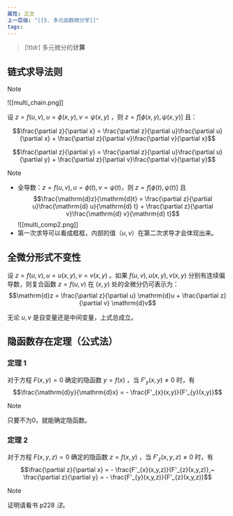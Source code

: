 ```yaml
---
属性: 正文
上一层级: "[[5. 多元函数微分学]]"
tags:
---
```


> [!tldr] 
> 多元微分的**计算**

## 链式求导法则

> [!note] 
> ![[multi_chain.png]]

设 $z=f(u,v), u=\phi(x,y), v=\psi(x,y)$ ，则 $z=f[\phi(x,y), \psi(x,y)]$ 且：

$$\frac{\partial z}{\partial x} = \frac{\partial z}{\partial u}\frac{\partial u}{\partial x} + \frac{\partial z}{\partial v}\frac{\partial v}{\partial x}$$

$$\frac{\partial z}{\partial y} = \frac{\partial z}{\partial u}\frac{\partial u}{\partial y} + \frac{\partial z}{\partial v}\frac{\partial v}{\partial y}$$

> [!note] 
> - 全导数：$z=f(u,v), u=\phi(t), v=\psi(t)$，则 $z=f[\phi(t), \psi(t)]$ 且 $$\frac{\mathrm{d}z}{\mathrm{d}t} = \frac{\partial z}{\partial u}\frac{\mathrm{d} u}{\mathrm{d} t} + \frac{\partial z}{\partial v}\frac{\mathrm{d} v}{\mathrm{d} t}$$ ![[multi_comp2.png]]
> - 第一次求导可以看成框框，内部的值（$u, v$）在第二次求导才会体现出来。

## 全微分形式不变性

设 $z = f(u,v), u = u(x,y), v = v(x,y)$ 。如果 $f(u,v), u(x,y), v(x,y)$ 分别有连续偏导数，则复合函数 $z=f(u,v)$ 在 $(x,y)$ 处的全微分仍可表示为： $$\mathrm{d}z = \frac{\partial z}{\partial u} \mathrm{d}u + \frac{\partial z}{\partial v} \mathrm{d}v$$

无论 $u,v$ 是自变量还是中间变量，上式总成立。

## 隐函数存在定理（公式法）

### 定理 1

对于方程 $F(x,y) = 0$ 确定的隐函数 $y = f(x)$ ，当 $F'_{y}(x,y) \ne 0$ 时，有 $$\frac{\mathrm{d}y}{\mathrm{d}x} = - \frac{F'_{x}(x,y)}{F'_{y}(x,y)}$$

> [!note] 
> 只要不为0，就能确定隐函数。

### 定理 2

对于方程 $F(x,y,z) = 0$ 确定的隐函数 $z = f(x,y)$ ，当 $F'_{z}(x,y,z) \ne 0$ 时，有 $$\frac{\partial z}{\partial x} = - \frac{F'_{x}(x,y,z)}{F'_{z}(x,y,z)},~ \frac{\partial z}{\partial y} = - \frac{F'_{y}(x,y,z)}{F'_{z}(x,y,z)}$$

> [!note] 
> 证明请看书 p228 *注*。

